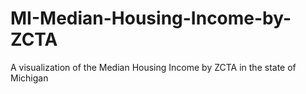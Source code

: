 # MI-Median-Housing-Income-by-ZCTA
A visualization of the Median Housing Income by ZCTA in the state of Michigan
